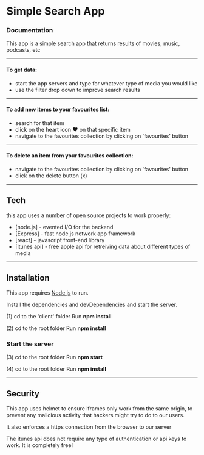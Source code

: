 # Simple Search App
### Documentation
This app is a simple search app that returns results of movies, music, podcasts, etc

----
#### To get data:
- start the app servers and type for whatever type of media you would like
- use the filter drop down to improve search results

----
#### To add new items to your favourites list:
- search for that item
- click on the heart icon ❤ on that specific item
- navigate to the favourites collection by clicking on 'favourites' button

----
#### To delete an item from your favourites collection:
- navigate to the favourites collection by clicking on 'favourites' button
- click on the delete button (x)

----
## Tech
this app uses a number of open source projects to work properly:

- [node.js] - evented I/O for the backend
- [Express] - fast node.js network app framework 
- [react] - javascript front-end library
- [itunes api] - free apple api for retreiving data about different types of media

----
## Installation
This app requires [Node.js](https://nodejs.org/) to run.

Install the dependencies and devDependencies and start the server.

(1)
cd to the 'client' folder
Run **npm install**

(2)
cd to the root folder
Run **npm install**

### Start the server

(3)
cd to the root folder
Run **npm start**

(4)
cd to the root folder
Run **npm install**

----
## Security
This app uses helmet to ensure iframes only work from the same origin, to prevent any malicious activity that hackers might try to do to our users.

It also enforces a https connection from the browser to our server

The itunes api does not require any type of authentication or api keys to work. It is completely free!




